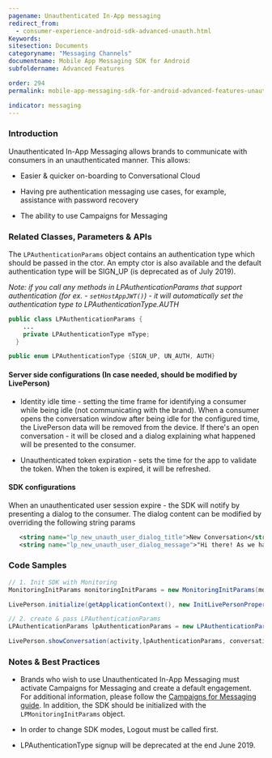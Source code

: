 ```yaml
---
pagename: Unauthenticated In-App messaging
redirect_from:
  - consumer-experience-android-sdk-advanced-unauth.html
Keywords:
sitesection: Documents
categoryname: "Messaging Channels"
documentname: Mobile App Messaging SDK for Android
subfoldername: Advanced Features

order: 294
permalink: mobile-app-messaging-sdk-for-android-advanced-features-unauthenticated-in-app-messaging.html

indicator: messaging
---
```


### Introduction

Unauthenticated In-App Messaging allows brands to communicate with consumers in an unauthenticated manner. This allows:

* Easier & quicker on-boarding to Conversational Cloud

* Having pre authentication messaging use cases, for example, assistance with password recovery

* The ability to use Campaigns for Messaging    

### Related Classes, Parameters & APIs

The ```LPAuthenticationParams``` object contains an authentication type which should be passed in the ctor. An empty ctor is also available and the default authentication type will be SIGN_UP (is deprecated as of July 2019).

_Note: if you call any methods in LPAuthenticationParams that support authentication (for ex. - ```setHostAppJWT()```) - it will automatically set the authentication type to LPAuthenticationType.AUTH_

```java
public class LPAuthenticationParams {
    ...
    private LPAuthenticationType mType;
  }
```

```java
public enum LPAuthenticationType {SIGN_UP, UN_AUTH, AUTH}

```

#### Server side configurations (In case needed, should be modified by LivePerson)

* Identity idle time - setting the time frame for identifying a consumer while being idle (not communicating with the brand). When a consumer opens the conversation window after being idle for the configured time, the LivePerson data will be removed from the device. If there's an open conversation - it will be closed and a dialog explaining what happened will be presented to the consumer.

* Unauthenticated token expiration - sets the time for the app to validate the token. When the token is expired, it will be refreshed.

#### SDK configurations

When an unauthenticated user session expire - the SDK will notify by presenting a dialog to the consumer. The dialog content can be modified by overriding the following string params

```xml
   <string name="lp_new_unauth_user_dialog_title">New Conversation</string>
   <string name="lp_new_unauth_user_dialog_message">"Hi there! As we haven't seen you for a while, we're opening a new conversation for you."</string>
```

### Code Samples

```java
// 1. Init SDK with Monitoring
MonitoringInitParams monitoringInitParams = new MonitoringInitParams(monitoringAppInstallId);

LivePerson.initialize(getApplicationContext(), new InitLivePersonProperties(accountId,APP_ID, monitoringInitParams, new InitLivePersonCallBack() {...}));

// 2. create & pass LPAuthenticationParams
LPAuthenticationParams lpAuthenticationParams = new LPAuthenticationParams(LPAuthenticationType.UN_AUTH);

LivePerson.showConversation(activity,lpAuthenticationParams, conversationViewParams);
```

### Notes & Best Practices

* Brands who wish to use Unauthenticated In-App Messaging must activate Campaigns for Messaging and create a default engagement. For additional information, please follow the [Campaigns for Messaging guide](https://s3-eu-west-1.amazonaws.com/ce-sr/CA/Campaigns/Mobile+App+Engagement+Configuration+Guide.pdf). In addition, the SDK should be initialized with the ```LPMonitoringInitParams``` object.

* In order to change SDK modes, Logout must be called first.

* LPAuthenticationType signup will be deprecated at the end June 2019.
